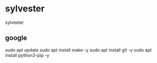 # sylvester
sylvester

## google
sudo apt update 
sudo apt install make -y
sudo apt install git -y
sudo apt install python3-pip -y 

